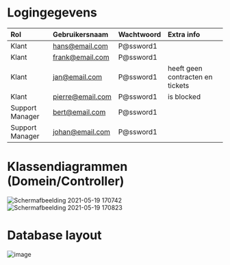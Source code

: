 # Logingegevens

| Rol             | Gebruikersnaam   | Wachtwoord | Extra info |
| :-------------- | :--------------- | :--------- | :--------- |
| Klant           | hans@email.com   | P@ssword1  |            |
| Klant           | frank@email.com  | P@ssword1  |            |
| Klant           | jan@email.com    | P@ssword1  | heeft geen contracten en tickets |
| Klant           | pierre@email.com | P@ssword1  | is blocked |
| Support Manager | bert@email.com   | P@ssword1  |            |
| Support Manager | johan@email.com  | P@ssword1  |            |


# Klassendiagrammen (Domein/Controller)
![Schermafbeelding 2021-05-19 170742](https://user-images.githubusercontent.com/47555322/118837077-c26dab00-b8c4-11eb-928c-8aa637ed1484.png)
![Schermafbeelding 2021-05-19 170823](https://user-images.githubusercontent.com/47555322/118837168-d9140200-b8c4-11eb-8e00-9d44b7daab30.png)
# Database layout
![image](https://user-images.githubusercontent.com/60927814/118840385-a3bce380-b8c7-11eb-9bbd-1cacca0e08cf.png)
